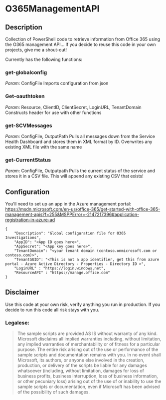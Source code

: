 # O365ManagementAPI

## Description
Collection of PowerShell code to retrieve information from Office 365 using the O365 management API... If you decide to reuse this code in your own projects, give me a shout-out!

Currently has the following functions:

### get-globalconfig
*Param*: ConfigFile
Imports configuration from json

### Get-oauthtoken
*Param*: Resource, ClientID, ClientSecret, LoginURL, TenantDomain
Constructs header for use with other functions

### get-SCVMessages
*Param*: ConfigFile, OutputPath
Pulls all messages down from the Service Health Dashboard and stores them in XML format by ID. Overwrites any existing XML file with the same name

### get-CurrentStatus
*Param*: ConfigFile, Outputpath
Pulls the current status of the service and stores it in a CSV file. This will append any existing CSV that exists!


##  Configuration
You'll need to set up an app in the Azure management portal: https://msdn.microsoft.com/en-us/office-365/get-started-with-office-365-management-apis?f=255&MSPPError=-2147217396#application-registration-in-azure-ad

```
{
    "Description": "Global configuration file for O365 Investigations",
    "AppID": "<App ID goes here>",
    "AppSecret": "<App key goes here>",
    "TenantDomain": "<your tenant domain (contoso.onmicrosoft.com or contoso.com)>",
    "TenantGUID": "<This is not a app identifier, get this from azure portal - Azure Active Directory - Properties - Directory ID >",
    "LoginURL" : "https://login.windows.net",
    "ResourceAPI" : "https://manage.office.com"
}
```

## Disclaimer
Use this code at your own risk, verify anything you run in production. If you decide to run this code all risk stays with you. 

### Legalese:
> The sample scripts are provided AS IS without warranty of any kind. Microsoft disclaims all implied warranties including, without limitation, any implied warranties of merchantability or of fitness for a particular purpose. The entire risk arising out of the use or performance of the sample scripts and documentation remains with you. In no event shall Microsoft, its authors, or anyone else involved in the creation, production, or delivery of the scripts be liable for any damages whatsoever (including, without limitation, damages for loss of business profits, business interruption, loss of business information, or other pecuniary loss) arising out of the use of or inability to use the sample scripts or documentation, even if Microsoft has been advised of the possibility of such damages.
